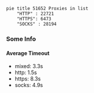 
```mermaid
pie title 51652 Proxies in list
    "HTTP" : 22721
    "HTTPS": 6473
    "SOCKS" : 28194
```

### Some Info
#### Average Timeout

- mixed: 3.3s
- http: 1.5s
- https: 8.3s
- socks: 4.9s